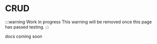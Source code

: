 # CRUD

:::warning Work in progress
<centered-image src="/img/work-in-progress.png" />
This warning will be removed once this page has passed testing.
:::

docs coming soon
